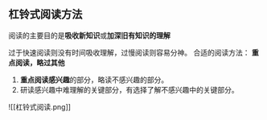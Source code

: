 ## 杠铃式阅读方法
阅读的主要目的是**吸收新知识**或**加深旧有知识的理解**

过于快速阅读则没有时间吸收理解，过慢阅读则容易分神。
合适的阅读方法： **重点阅读，略过其他**
1. **重点阅读感兴趣**的部分，略读不感兴趣的部分。
2. 研读感兴趣中难理解的关键部分，有选择了解不感兴趣中的关键部分。

![[杠铃式阅读.png]]

